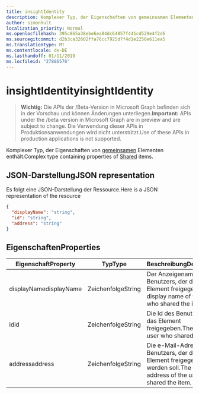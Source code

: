 ```yaml
---
title: insightIdentity
description: Komplexer Typ, der Eigenschaften von gemeinsamen Elementen enthält.
author: simonhult
localization_priority: Normal
ms.openlocfilehash: 395c865a38ebe6ea84dc64857f441cd529e4f2d6
ms.sourcegitcommit: d2b3ca32602ffa76cc7925d7f4d1e2258e611ea5
ms.translationtype: MT
ms.contentlocale: de-DE
ms.lasthandoff: 01/11/2019
ms.locfileid: "27886576"
---
```

# <a name="insightidentity"></a><span data-ttu-id="03be6-103">insightIdentity</span><span class="sxs-lookup"><span data-stu-id="03be6-103">insightIdentity</span></span>

> <span data-ttu-id="03be6-104">**Wichtig:** Die APIs der /Beta-Version in Microsoft Graph befinden sich in der Vorschau und können Änderungen unterliegen.</span><span class="sxs-lookup"><span data-stu-id="03be6-104">**Important:** APIs under the /beta version in Microsoft Graph are in preview and are subject to change.</span></span> <span data-ttu-id="03be6-105">Die Verwendung dieser APIs in Produktionsanwendungen wird nicht unterstützt.</span><span class="sxs-lookup"><span data-stu-id="03be6-105">Use of these APIs in production applications is not supported.</span></span>

<span data-ttu-id="03be6-106">Komplexer Typ, der Eigenschaften von [gemeinsamen](insights-shared.md) Elementen enthält.</span><span class="sxs-lookup"><span data-stu-id="03be6-106">Complex type containing properties of [Shared](insights-shared.md) items.</span></span> 

## <a name="json-representation"></a><span data-ttu-id="03be6-107">JSON-Darstellung</span><span class="sxs-lookup"><span data-stu-id="03be6-107">JSON representation</span></span>
<span data-ttu-id="03be6-108">Es folgt eine JSON-Darstellung der Ressource.</span><span class="sxs-lookup"><span data-stu-id="03be6-108">Here is a JSON representation of the resource</span></span>

```json
{
  "displayName": "string",
  "id": "string",
  "address": "string"
}
```

## <a name="properties"></a><span data-ttu-id="03be6-109">Eigenschaften</span><span class="sxs-lookup"><span data-stu-id="03be6-109">Properties</span></span>

| <span data-ttu-id="03be6-110">Eigenschaft</span><span class="sxs-lookup"><span data-stu-id="03be6-110">Property</span></span>              | <span data-ttu-id="03be6-111">Typ</span><span class="sxs-lookup"><span data-stu-id="03be6-111">Type</span></span>          | <span data-ttu-id="03be6-112">Beschreibung</span><span class="sxs-lookup"><span data-stu-id="03be6-112">Description</span></span>  |
| -------------         |-----------    | -------------|
| <span data-ttu-id="03be6-113">displayName</span><span class="sxs-lookup"><span data-stu-id="03be6-113">displayName</span></span>       | <span data-ttu-id="03be6-114">Zeichenfolge</span><span class="sxs-lookup"><span data-stu-id="03be6-114">String</span></span>          | <span data-ttu-id="03be6-115">Der Anzeigename des Benutzers, der das Element freigegeben.</span><span class="sxs-lookup"><span data-stu-id="03be6-115">The display name of the user who shared the item.</span></span> |
| <span data-ttu-id="03be6-116">id</span><span class="sxs-lookup"><span data-stu-id="03be6-116">id</span></span>              | <span data-ttu-id="03be6-117">Zeichenfolge</span><span class="sxs-lookup"><span data-stu-id="03be6-117">String</span></span>        | <span data-ttu-id="03be6-118">Die Id des Benutzers, der das Element freigegeben.</span><span class="sxs-lookup"><span data-stu-id="03be6-118">The id of the user who shared the item.</span></span>     |
| <span data-ttu-id="03be6-119">address</span><span class="sxs-lookup"><span data-stu-id="03be6-119">address</span></span>             | <span data-ttu-id="03be6-120">Zeichenfolge</span><span class="sxs-lookup"><span data-stu-id="03be6-120">String</span></span>      | <span data-ttu-id="03be6-121">Die e-Mail-Adresse des Benutzers, der das Element freigegeben werden soll.</span><span class="sxs-lookup"><span data-stu-id="03be6-121">The email address of the user who shared the item.</span></span>  |
